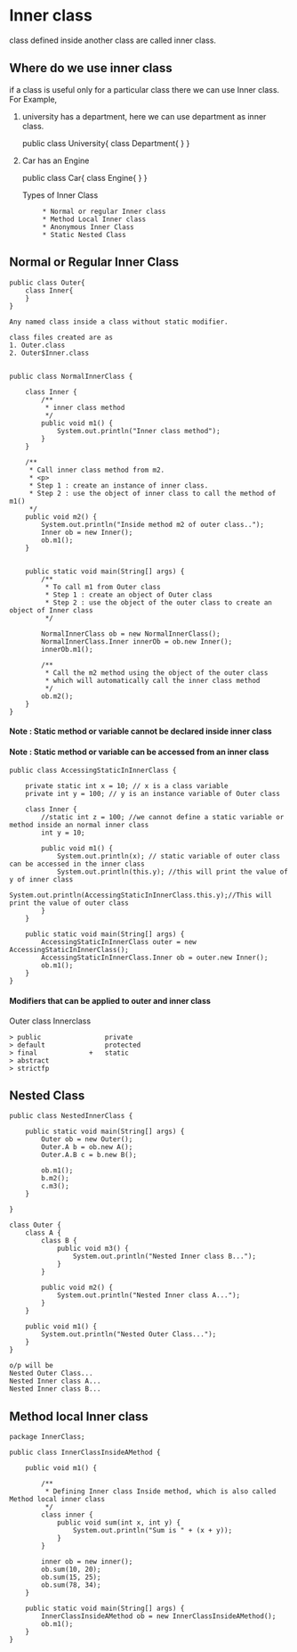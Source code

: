 # Inner class
class defined inside another class are called inner class.

## Where do we use inner class
if a class is useful only for a particular class there we can use Inner class.
For Example, 
1. university has a department, here we can use department as inner class.
    
    public class University{
        class Department{
        }
    }
    
2. Car has an Engine
    
    public class Car{
        class Engine{
        }
    }

    Types of Inner Class
            
            * Normal or regular Inner class
            * Method Local Inner class
            * Anonymous Inner Class
            * Static Nested Class
    
    
## Normal or Regular Inner Class
    
    public class Outer{
        class Inner{
        }
    }
    
    Any named class inside a class without static modifier.
    
    class files created are as 
    1. Outer.class
    2. Outer$Inner.class
    
    
    public class NormalInnerClass {
    
        class Inner {
            /**
             * inner class method
             */
            public void m1() {
                System.out.println("Inner class method");
            }
        }
    
        /**
         * Call inner class method from m2.
         * <p>
         * Step 1 : create an instance of inner class.
         * Step 2 : use the object of inner class to call the method of m1()
         */
        public void m2() {
            System.out.println("Inside method m2 of outer class..");
            Inner ob = new Inner();
            ob.m1();
        }
    
    
        public static void main(String[] args) {
            /**
             * To call m1 from Outer class
             * Step 1 : create an object of Outer class
             * Step 2 : use the object of the outer class to create an object of Inner class
             */
    
            NormalInnerClass ob = new NormalInnerClass();
            NormalInnerClass.Inner innerOb = ob.new Inner();
            innerOb.m1();
    
            /**
             * Call the m2 method using the object of the outer class
             * which will automatically call the inner class method
             */
            ob.m2();
        }
    }

#### Note : Static method or variable cannot be declared inside inner class
#### Note : Static method or variable can be accessed from an inner class
    
    public class AccessingStaticInInnerClass {
    
        private static int x = 10; // x is a class variable
        private int y = 100; // y is an instance variable of Outer class
    
        class Inner {
            //static int z = 100; //we cannot define a static variable or method inside an normal inner class
            int y = 10;
    
            public void m1() {
                System.out.println(x); // static variable of outer class can be accessed in the inner class
                System.out.println(this.y); //this will print the value of y of inner class
                System.out.println(AccessingStaticInInnerClass.this.y);//This will print the value of outer class
            }
        }
    
        public static void main(String[] args) {
            AccessingStaticInInnerClass outer = new AccessingStaticInInnerClass();
            AccessingStaticInInnerClass.Inner ob = outer.new Inner();
            ob.m1();
        }
    }
    
#### Modifiers that can be applied to outer and inner class

Outer class                 Innerclass 

    > public                private 
    > default               protected 
    > final             +   static
    > abstract
    > strictfp

## Nested Class

    public class NestedInnerClass {
    
        public static void main(String[] args) {
            Outer ob = new Outer();
            Outer.A b = ob.new A();
            Outer.A.B c = b.new B();
    
            ob.m1();
            b.m2();
            c.m3();
        }
    
    }
    
    class Outer {
        class A {
            class B {
                public void m3() {
                    System.out.println("Nested Inner class B...");
                }
            }
    
            public void m2() {
                System.out.println("Nested Inner class A...");
            }
        }
    
        public void m1() {
            System.out.println("Nested Outer Class...");
        }
    }
    
    o/p will be 
    Nested Outer Class...
    Nested Inner class A...
    Nested Inner class B...

## Method local Inner class

    package InnerClass;
    
    public class InnerClassInsideAMethod {
    
        public void m1() {
    
            /**
             * Defining Inner class Inside method, which is also called Method local inner class
             */
            class inner {
                public void sum(int x, int y) {
                    System.out.println("Sum is " + (x + y));
                }
            }
    
            inner ob = new inner();
            ob.sum(10, 20);
            ob.sum(15, 25);
            ob.sum(78, 34);
        }
    
        public static void main(String[] args) {
            InnerClassInsideAMethod ob = new InnerClassInsideAMethod();
            ob.m1();
        }
    }
